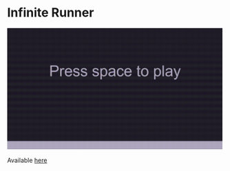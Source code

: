 # Infinite Runner

<img width="500" src="./Presentation.gif"/>

Available <a href="https://oosasukel.github.io/Snake-Canvas2D/index.html">here</a>
